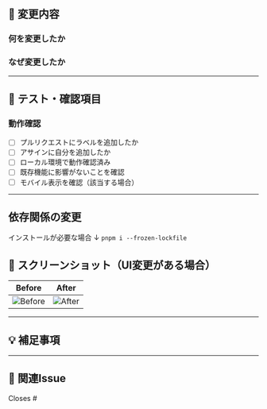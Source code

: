 ## 📝 変更内容

### 何を変更したか

<!-- 変更内容を簡潔に説明してください -->

### なぜ変更したか

<!-- 変更の理由や背景を説明してください -->

---

## 🧪 テスト・確認項目

### 動作確認

<!-- 実際に動作確認した内容を記載してください -->

- [ ] プルリクエストにラベルを追加したか
- [ ] アサインに自分を追加したか
- [ ] ローカル環境で動作確認済み
- [ ] 既存機能に影響がないことを確認
- [ ] モバイル表示を確認（該当する場合）

---

## 依存関係の変更



  インストールが必要な場合 ↓
```pnpm i --frozen-lockfile```

## 📸 スクリーンショット（UI変更がある場合）

<!-- UI変更がある場合は、Before/Afterのスクリーンショットを貼ってください -->

| Before            | After           |
| ----------------- | --------------- |
| ![Before](before) | ![After](after) |

---

## 💡 補足事項

<!-- その他、レビュー時に注意してほしい点や参考情報があれば記載してください -->

---

## 🔗 関連Issue

<!-- 関連するIssueがあれば記載してください -->

Closes #
